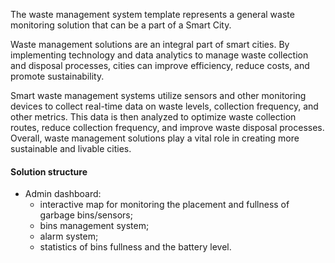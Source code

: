 The waste management system template represents a general waste monitoring solution that can be a part of a Smart City.

Waste management solutions are an integral part of smart cities. By implementing technology and data analytics to manage waste collection and disposal processes, cities can improve efficiency, reduce costs, and promote sustainability.

Smart waste management systems utilize sensors and other monitoring devices to collect real-time data on waste levels, collection frequency, and other metrics. This data is then analyzed to optimize waste collection routes, reduce collection frequency, and improve waste disposal processes. Overall, waste management solutions play a vital role in creating more sustainable and livable cities.

#### Solution structure
- Admin dashboard: 
  - interactive map for monitoring the placement and fullness of garbage bins/sensors;
  - bins management system;
  - alarm system;
  - statistics of bins fullness and the battery level.

